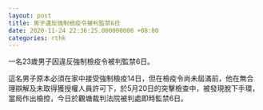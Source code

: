```yaml
---
layout: post
title: 男子違反強制檢疫令被判監禁6日
date: 2020-11-24 22:36:25.000000000 +08:00
categories: rthk
---
```


一名23歲男子因違反強制檢疫令被判監禁6日。

這名男子原本必須在家中接受強制檢疫14日，但在檢疫令尚未屆滿前，他在無合理辯解及未取得獲授權人員許可下，於5月20日的突擊檢查中，被發現脫下手環，當局作出檢控，今日於觀塘裁判法院被判處即時監禁6日。
